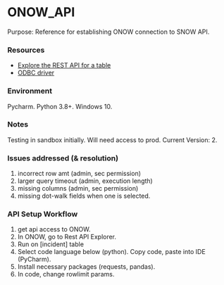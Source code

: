 # ONOW_API

Purpose: Reference for establishing ONOW connection to SNOW API.

### Resources
- [Explore the REST API for a table](https://docs.servicenow.com/bundle/madrid-application-development/page/integrate/inbound-rest/task/explore-rest-api-for-table.html)
- [ODBC driver](https://docs.servicenow.com/bundle/newyork-application-development/page/integrate/odbc-driver/concept/c_ODBCDriver.html)

### Environment
Pycharm. Python 3.8+. Windows 10.

### Notes
Testing in sandbox initially. Will need access to prod.
Current Version: 2.

### Issues addressed (& resolution)
1. incorrect row amt (admin, sec permission)
2. larger query timeout (admin, execution length)
3. missing columns (admin, sec permission)
4. missing dot-walk fields when one is selected.

### API Setup Workflow
1. get api access to ONOW.
2. In ONOW, go to Rest API Explorer.
3. Run on [incident] table
4. Select code language below (python). Copy code, paste into IDE (PyCharm).
5. Install necessary packages (requests, pandas). 
6. In code, change rowlimit params.